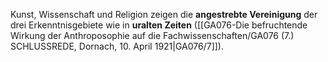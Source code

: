 
Kunst, Wissenschaft und Religion zeigen die **angestrebte Vereinigung** der drei Erkenntnisgebiete wie in **uralten Zeiten** ([[GA076-Die befruchtende Wirkung der Anthroposophie auf die Fachwissenschaften/GA076 (7.) SCHLUSSREDE, Dornach, 10. April 1921|GA076/7]]).

